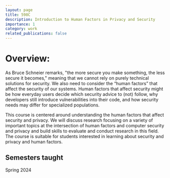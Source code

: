 ```yaml
---
layout: page
title: 598C
description: Introduction to Human Factors in Privacy and Security
importance: 1
category: work
related_publications: false
---
```


<h1>Overview:</h1>
As Bruce Schneier remarks, "the more secure you make something, the less secure it becomes," meaning that we cannot rely on purely technical solutions for security. We also need to consider the “human factors” that affect the security of our systems. Human factors that affect security might be how everyday users decide which security advice to (not) follow, why developers still introduce vulnerabilities into their code, and how security needs may differ for specialized populations.

This course is centered around understanding the human factors that affect security and privacy. We will discuss research focusing on a variety of important topics at the intersection of human factors and computer security and privacy and build skills to evaluate and conduct research in this field. The course is suitable for students interested in learning about security and privacy and human factors.

<h2>Semesters taught</h2>
Spring 2024